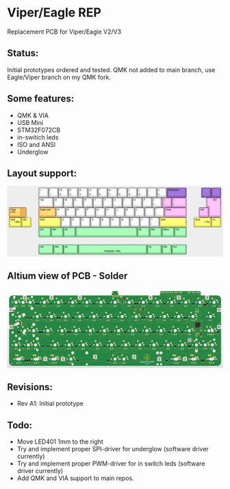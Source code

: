 # Viper/Eagle REP

Replacement PCB for Viper/Eagle V2/V3

## Status:
Initial prototypes ordered and tested. QMK not added to main branch, use Eagle/Viper branch on my QMK fork.

## Some features:
- QMK & VIA
- USB Mini
- STM32F072CB
- in-switich leds
- ISO and ANSI
- Underglow

## Layout support: 
![alt text](./readme-images/layout_support.jpg "Layout support")

## Altium view of PCB - Solder
![alt text](./readme-images/eagle_viper_rep-MX_Rev_A1.jpg "PCB View - Rev A")

## Revisions:
- Rev A1: Initial prototype

## Todo:
- Move LED401 1mm to the right
- Try and implement proper SPI-driver for underglow (software driver currently)
- Try and implement proper PWM-driver for in switch leds (software driver currently)
- Add QMK and VIA support to main repos.
